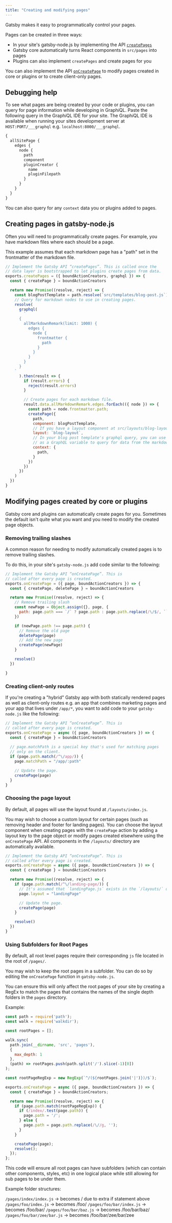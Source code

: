 ```yaml
---
title: "Creating and modifying pages"
---
```


Gatsby makes it easy to programmatically control your pages.

Pages can be created in three ways:

* In your site's gatsby-node.js by implementing the API [`createPages`](/docs/node-apis/#createPages)
* Gatsby core automatically turns React components in `src/pages` into pages
* Plugins can also implement `createPages` and create pages for you

You can also implement the API [`onCreatePage`](/docs/node-apis/#onCreatePage) to
modify pages created in core or plugins or to create client-only pages.

## Debugging help

To see what pages are being created by your code or plugins, you can query
for page information while developing in Graph*i*QL. Paste the following
query in the Graph*i*QL IDE for your site. The Graph*i*QL IDE is available when running your sites development server at `HOST:PORT/___graphql` e.g. `localhost:8000/___graphql`.

```graphql
{
  allSitePage {
    edges {
      node {
        path
        component
        pluginCreator {
          name
          pluginFilepath
        }
      }
    }
  }
}
```

You can also query for any `context` data you or plugins added to pages.

## Creating pages in gatsby-node.js

Often you will need to programmatically create pages. For example, you have
markdown files where each should be a page.

This example assumes that each markdown page has a "path" set in the frontmatter
of the markdown file.

```javascript
// Implement the Gatsby API “createPages”. This is called once the
// data layer is bootstrapped to let plugins create pages from data.
exports.createPages = ({ boundActionCreators, graphql }) => {
  const { createPage } = boundActionCreators

  return new Promise((resolve, reject) => {
    const blogPostTemplate = path.resolve(`src/templates/blog-post.js`)
    // Query for markdown nodes to use in creating pages.
    resolve(
      graphql(
        `
      {
        allMarkdownRemark(limit: 1000) {
          edges {
            node {
              frontmatter {
                path
              }
            }
          }
        }
      }
    `
      ).then(result => {
        if (result.errors) {
          reject(result.errors)
        }

        // Create pages for each markdown file.
        result.data.allMarkdownRemark.edges.forEach(({ node }) => {
          const path = node.frontmatter.path;
          createPage({
            path,
            component: blogPostTemplate,
            // If you have a layout component at src/layouts/blog-layout.js
            layout: `blog-layout`,
            // In your blog post template's graphql query, you can use path
            // as a GraphQL variable to query for data from the markdown file.
            context: {
              path,
            }
          })
        })
      })
    )
  })
}
```

## Modifying pages created by core or plugins

Gatsby core and plugins can automatically create pages for you. Sometimes
the default isn't quite what you want and you need to modify the created
page objects.

### Removing trailing slashes
A common reason for needing to modify automatically created pages is to remove
trailing slashes.

To do this, in your site's `gatsby-node.js` add code
similar to the following:

```javascript
// Implement the Gatsby API “onCreatePage”. This is
// called after every page is created.
exports.onCreatePage = ({ page, boundActionCreators }) => {
  const { createPage, deletePage } = boundActionCreators

  return new Promise((resolve, reject) => {
    // Remove trailing slash
    const newPage = Object.assign({}, page, {
      path: page.path === `/` ? page.path : page.path.replace(/\/$/, ``),
    })

    if (newPage.path !== page.path) {
      // Remove the old page
      deletePage(page)
      // Add the new page
      createPage(newPage)
    }

    resolve()
  })

}
```

### Creating client-only routes

If you're creating a "hybrid" Gatsby app with both statically rendered pages
as well as client-only routes e.g. an app that combines marketing pages and
your app that lives under `/app/*`, you want to add code to your `gatsby-node.js`
like the following:

```javascript
// Implement the Gatsby API “onCreatePage”. This is
// called after every page is created.
exports.onCreatePage = async ({ page, boundActionCreators }) => {
  const { createPage } = boundActionCreators
  
  // page.matchPath is a special key that's used for matching pages
  // only on the client.
  if (page.path.match(/^\/app/)) {
    page.matchPath = "/app/:path"

    // Update the page.
    createPage(page)
  }
}
```

### Choosing the page layout

By default, all pages will use the layout found at `/layouts/index.js`.

You may wish to choose a custom layout for certain pages (such as removing header and footer for landing pages). You can choose the layout component when creating pages with the `createPage` action by adding a layout key to the page object or modify pages created elsewhere using the `onCreatePage` API. All components in the `/layouts/` directory are automatically available.

```javascript
// Implement the Gatsby API “onCreatePage”. This is
// called after every page is created.
exports.onCreatePage = async ({ page, boundActionCreators }) => {
  const { createPage } = boundActionCreators

  return new Promise((resolve, reject) => {
    if (page.path.match(/^\/landing-page/)) {
      // It's assumed that `landingPage.js` exists in the `/layouts/` directory
      page.layout = "landingPage"

      // Update the page.
      createPage(page)
    }

    resolve()
  })
}
```

### Using Subfolders for Root Pages

By default, all root level pages require their corresponding `js` file located in the root of `/pages/`.

You may wish to keep the root pages in a subfolder. You can do so by editing the `onCreatePage` function in `gatsby-node.js`.

You can ensure this will only affect the root pages of your site by creating a RegEx to match the pages that contains the names of the single depth folders in the `pages` directory.

Example:

```javascript
const path = require('path');
const walk = require('walkdir');

const rootPages = [];

walk.sync(
  path.join(__dirname, 'src', 'pages'),
  {
    max_depth: 1
  },
  (path) => rootPages.push(path.split('/').slice(-1)[0])
);

const rootPageRegExp = new RegExp(`^/(${rootPages.join('|')})/$`);

exports.onCreatePage = async ({ page, boundActionCreators }) => {
  const { createPage } = boundActionCreators;

  return new Promise((resolve, reject) => {
    if (page.path.match(rootPageRegExp)) {
      if (/index/.test(page.path)) {
        page.path = '/';
      } else {
        page.path = page.path.replace(/\//g, '');
      }
    }

    createPage(page);
    resolve();
  });
};
```

This code will ensure all root pages can have subfolders (which can contain other components, styles, etc)  in one logical place while still allowing for sub pages to be under them.

Example folder structures:

`/pages/index/index.js` -> becomes / due to extra if statement above
`/pages/foo/index.js` -> becomes /foo/
`/pages/foo/bar/index.js` -> becomes /foo/bar/
`/pages/foo/bar/baz.js` -> becomes /foo/bar/baz/
`/pages/foo/bar/zee/bar.js` -> becomes /foo/bar/zee/bar/zee
